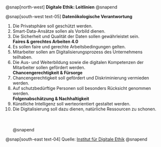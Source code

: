@snap[north-west]
**Digitale Ethik: Leitlinien**
@snapend

@snap[south-west text-05]
**Datenökologische Verantwortung**   
1. Die Privatsphäre soll geschützt werden.   
2. Smart-Data-Ansätze sollen als Vorbild dienen.   
3. Die Sicherheit und Qualität der Daten sollen gewährleistet sein.   
**Faires & gerechtes Arbeiten 4.0**   
4. Es sollen faire und gerechte Arbeitsbedingungen gelten.    
5. Mitarbeiter sollen am Digitalisierungsprozess des Unternehmens teilhaben.    
6. Die Aus- und Weiterbildung sowie die digitalen Kompetenzen der Mitarbeiter sollen gefördert werden.   
**Chancengerechtigkeit & Fürsorge**   
7. Chancengerechtigkeit soll gefördert und Diskriminierung vermieden werden.   
8. Auf schutzbedürftige Personen soll besonders Rücksicht genommen werden.   
**Folgenabschätzung & Nachhaltigkeit**    
9. Künstliche Intelligenz soll werteorientiert gestaltet werden.   
10. Die Digitalisierung soll dazu dienen, natürliche Ressourcen zu schonen.   
<br><br><br>
@snapend

@snap[south-east text-04]
Quelle: [Institut für Digitale Ethik](https://www.digitale-ethik.de/digitalkompetenz/10-ethische-unternehmensleitlinien/)
@snapend
